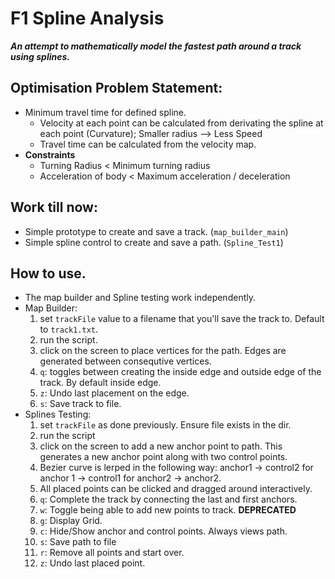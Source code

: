 # F1 Spline Analysis
***An attempt to mathematically model the fastest path around a track using splines.***

## Optimisation Problem Statement:
- Minimum travel time for defined spline.
  - Velocity at each point can be calculated from derivating the spline at each point (Curvature); Smaller radius --> Less Speed
  - Travel time can be calculated from the velocity map.
- **Constraints**
  - Turning Radius < Minimum turning radius
  - Acceleration of body < Maximum acceleration / deceleration

## Work till now:
- Simple prototype to create and save a track. (```map_builder_main```)
- Simple spline control to create and save a path. (```Spline_Test1```)

## How to use.
- The map builder and Spline testing work independently.
- Map Builder:
  1. set ```trackFile``` value to a filename that you'll save the track to. Default to ```track1.txt```.
  2. run the script.
  3. click on the screen to place vertices for the path. Edges are generated between consequtive vertices.
  4. ```q```: toggles between creating the inside edge and outside edge of the track. By default inside edge.
  5. ```z```: Undo last placement on the edge.
  6. ```s```: Save track to file.
- Splines Testing:
  1. set ```trackFile``` as done previously. Ensure file exists in the dir.
  2. run the script
  3. click on the screen to add a new anchor point to path. This generates a new anchor point along with two control points.
  4. Bezier curve is lerped in the following way: anchor1 -> control2 for anchor 1 -> control1 for anchor2 -> anchor2.
  5. All placed points can be clicked and dragged around interactively.
  6. ```q```: Complete the track by connecting the last and first anchors.
  7. ```w```: Toggle being able to add new points to track.  **DEPRECATED**
  8. ```g```: Display Grid.
  9. ```c```: Hide/Show anchor and control points. Always views path.
  10. ```s```: Save path to file
  11. ```r```: Remove all points and start over.
  12. ```z```: Undo last placed point.
